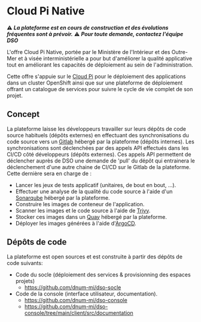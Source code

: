 # Cloud Pi Native

:warning: __*La plateforme est en cours de construction et des évolutions fréquentes sont à prévoir.*__ :warning:
__*Pour toute demande, contactez l'équipe DSO*__

L'offre Cloud Pi Native, portée par le Ministère de l'Intérieur et des Outre-Mer et à visée interministérielle a pour but d'améliorer la qualité applicative tout en améliorant les capacités de déploiement au sein de l'administration.

Cette offre s'appuie sur le [Cloud Pi](https://www.numerique.gouv.fr/services/cloud/cloud-interne/) pour le déploiement des applications dans un cluster OpenShift ainsi que sur une plateforme de déploiement offrant un catalogue de services pour suivre le cycle de vie complet de son projet.

## Concept

La plateforme laisse les développeurs travailler sur leurs dépôts de code source habituels (dépôts externes) en effectuant des synchronisations du code source vers un [Gitlab](https://about.gitlab.com/) hébergé par la plateforme (dépôts internes).
Les synchronisations sont déclenchées par des appels API effectués dans les CI/CD côté développeurs (dépôts externes).
Ces appels API permettent de déclencher auprès de DSO une demande de 'pull' du dépôt qui entrainera le déclenchement d'une autre chaine de CI/CD sur le Gitlab de la plateforme. Cette dernière sera en charge de :

- Lancer les jeux de tests applicatif (unitaires, de bout en bout, ...).
- Effectuer une analyse de la qualité du code source à l'aide d'un [Sonarqube](https://www.sonarqube.org/) hébergé par la plateforme.
- Construire les images de conteneur de l'application.
- Scanner les images et le code source à l'aide de [Trivy](https://aquasecurity.github.io/trivy).
- Stocker ces images dans un [Quay](https://quay.io/) hébergé par la plateforme.
- Déployer les images générées à l'aide d'[ArgoCD](https://argo-cd.readthedocs.io/en/stable/).

## Dépôts de code

La plateforme est open sources et est construite à partir des dépôts de code suivants:

- Code du socle (déploiement des services & provisionning des espaces projets)
  - <https://github.com/dnum-mi/dso-socle>
- Code de la console (interface utilisateur, documentation).
  - <https://github.com/dnum-mi/dso-console>
  - <https://github.com/dnum-mi/dso-console/tree/main/client/src/documentation>
